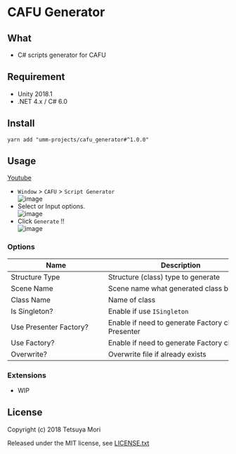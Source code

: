 # CAFU Generator

## What

* C# scripts generator for CAFU

## Requirement

* Unity 2018.1
* .NET 4.x / C# 6.0

## Install

```shell
yarn add "umm-projects/cafu_generator#^1.0.0"
```

## Usage

[Youtube](https://www.youtube.com/watch?v=42t5AN8KcwM)

* `Window` &gt; `CAFU` &gt; `Script Generator` <br />![image](https://user-images.githubusercontent.com/838945/40044057-3ce37f3a-5861-11e8-8dba-662322731b78.png)
* Select or Input options.<br />![image](https://user-images.githubusercontent.com/838945/40044135-7410cada-5861-11e8-9859-3fac06895064.png)
* Click `Generate` !!<br />![image](https://user-images.githubusercontent.com/838945/40044254-d3da9c84-5861-11e8-9027-9876c286d638.png)

### Options

| Name　　　　　　　　　　 | Description　　　　　　　　　　　　　　　 | Controller | Presenter | View | UseCase | Model | Translator | Repository | DataStore | Entity |
| --- | --- | --- | --- | --- | --- | --- | --- | --- | --- | --- |
| Structure Type | Structure (class) type to generate | ✓ | ✓ | ✓ | ✓ | ✓ | ✓ | ✓ | ✓ | ✓ |
| Scene Name | Scene name what generated class belongs | ✓ | ✓ | ✓ |  |  |  |  |  |  |
| Class Name | Name of class |  |  | ✓ | ✓ | ✓ | ✓ | ✓ | ✓ | ✓ |
| Is Singleton? | Enable if use `ISingleton` |  |  |  | ✓ | ✓ |  | ✓ | ✓ | ✓ |
| Use Presenter Factory? | Enable if need to generate Factory class for Presenter | ✓ |  |  |  |  |  |  |  |  |
| Use Factory? | Enable if need to generate Factory class |  | ✓ |  | ✓ | ✓ |  | ✓ | ✓ | ✓ |
| Overwrite? | Overwrite file if already exists | ✓ | ✓ | ✓ | ✓ | ✓ | ✓ | ✓ | ✓ | ✓ |

### Extensions

* WIP

## License

Copyright (c) 2018 Tetsuya Mori

Released under the MIT license, see [LICENSE.txt](LICENSE.txt)


